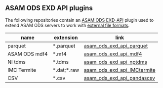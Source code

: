 ## ASAM ODS EXD API plugins

The following repositories contain an [ASAM ODS EXD-API](https://www.asam.net/standards/detail/ods/) plugin
used to extend ASAM ODS servers to work with [external file formats](https://github.com/stars/totonga/lists/asam-ods-exd-api).

| name          | extension   | link |
| ------------- | ----------- | ---- |
| parquet       | \*.parquet   | [asam_ods_exd_api_parquet](https://github.com/totonga/asam_ods_exd_api_parquet?tab=readme-ov-file#readme) |
| ASAM ODS mdf4 | \*.mf4       | [asam_ods_exd_api_mdf4](https://github.com/totonga/asam_ods_exd_api_mdf4?tab=readme-ov-file#readme) |
| NI tdms       | \*.tdms      | [asam_ods_exd_api_nptdms](https://github.com/totonga/asam_ods_exd_api_nptdms?tab=readme-ov-file#readme) |
| IMC Termite   | \*.dat;\*.raw | [asam_ods_exd_api_IMCtermite](https://github.com/totonga/asam_ods_exd_api_IMCtermite?tab=readme-ov-file#readme) |
| CSV           | \*.csv       | [asam_ods_exd_api_pandascsv](https://github.com/totonga/asam_ods_exd_api_pandascsv#readme) |
